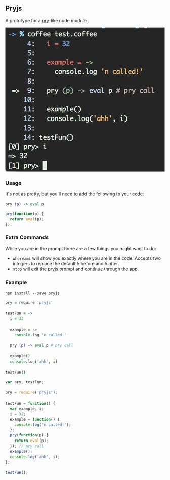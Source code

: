 ## Pryjs
A prototype for a [pry](https://github.com/pry/pry)-like node module.

![pryjs](./assets/screenshot.png)

### Usage
It's not as pretty, but you'll need to add the following to your code:

~~~ coffeescript
pry (p) -> eval p
~~~

~~~ javascript
pry(function(p) {
  return eval(p);
});
~~~

### Extra Commands
While you are in the prompt there are a few things you might want to do:
* `whereami` will show you exactly where you are in the code. Accepts two integers to replace the default 5 before and 5 after.
* `stop` will exit the pryjs prompt and continue through the app.

### Example
~~~
npm install --save pryjs
~~~

~~~ coffeescript
pry = require 'pryjs'

testFun = ->
  i = 32

  example = ->
    console.log 'n called!'

  pry (p) -> eval p # pry call

  example()
  console.log('ahh', i)

testFun()
~~~
~~~ javascript
var pry, testFun;

pry = require('pryjs');

testFun = function() {
  var example, i;
  i = 32;
  example = function() {
    console.log('n called!');
  };
  pry(function(p) {
    return eval(p);
  }); // pry call
  example();
  console.log('ahh', i);
};

testFun();
~~~
